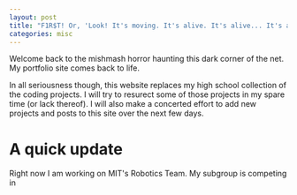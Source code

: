 ```yaml
---
layout: post
title: "F1R$T! Or, 'Look! It's moving. It's alive. It's alive... It's alive, it's moving, it's alive, it's alive, it's alive, it's alive, IT'S ALIVE!'"
categories: misc
---
```


Welcome back to the mishmash horror haunting this dark corner of the net. My portfolio site comes back to life.

In all seriousness though, this website replaces my high school collection of the coding projects. I will try to resurect some of those projects in my spare time (or lack thereof). I will also make a concerted effort to add new projects and posts to this site over the next few days.

# A quick update

Right now I am working on MIT's Robotics Team. My subgroup is competing in 
